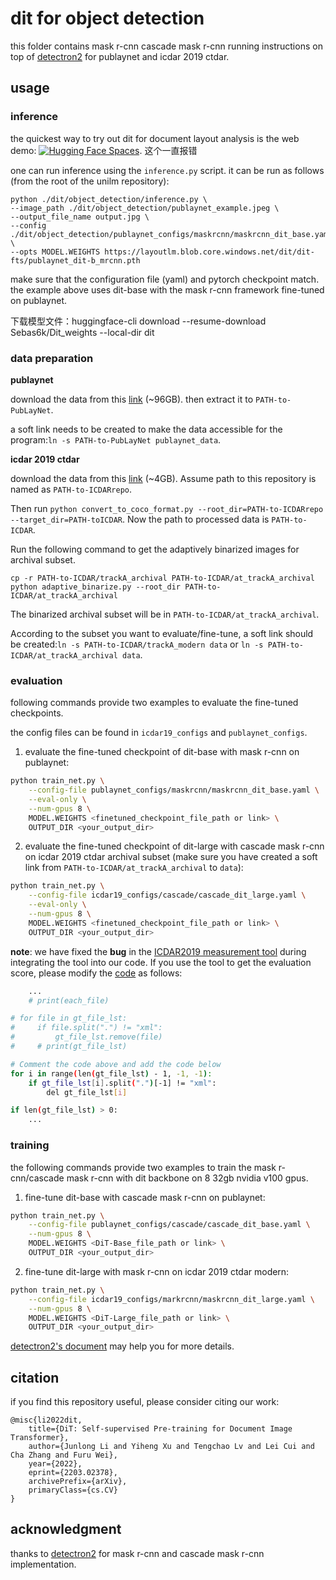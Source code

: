 # dit for object detection

this folder contains mask r-cnn cascade mask r-cnn running instructions on top of [detectron2](https://github.com/facebookresearch/detectron2) for publaynet and icdar 2019 ctdar.

## usage

### inference

the quickest way to try out dit for document layout analysis is the web demo: [![Hugging Face Spaces](https://img.shields.io/badge/%F0%9F%A4%97%20Hugging%20Face-Spaces-blue)](https://huggingface.co/spaces/nielsr/dit-document-layout-analysis). 这个一直报错

one can run inference using the `inference.py` script. it can be run as follows (from the root of the unilm repository):

```
python ./dit/object_detection/inference.py \
--image_path ./dit/object_detection/publaynet_example.jpeg \
--output_file_name output.jpg \
--config ./dit/object_detection/publaynet_configs/maskrcnn/maskrcnn_dit_base.yaml \
--opts MODEL.WEIGHTS https://layoutlm.blob.core.windows.net/dit/dit-fts/publaynet_dit-b_mrcnn.pth
```

make sure that the configuration file (yaml) and pytorch checkpoint match. the example above uses dit-base with the mask r-cnn framework fine-tuned on publaynet.

下载模型文件：huggingface-cli download --resume-download Sebas6k/Dit_weights --local-dir dit

### data preparation

**publaynet**

download the data from this [link](https://dax-cdn.cdn.appdomain.cloud/dax-publaynet/1.0.0/publaynet.tar.gz?_ga=2.218138265.1825957955.1646384196-1495010506.1633610665) (~96GB). then extract it to `PATH-to-PubLayNet`.

a soft link needs to be created to make the data accessible for the program:`ln -s PATH-to-PubLayNet publaynet_data`.

**icdar 2019 ctdar**

download the data from this [link](https://github.com/cndplab-founder/ICDAR2019_cTDaR) (~4GB). Assume path to this repository is named as `PATH-to-ICDARrepo`.

Then run `python convert_to_coco_format.py --root_dir=PATH-to-ICDARrepo --target_dir=PATH-toICDAR`. Now the path to processed data is `PATH-to-ICDAR`.

Run the following command to get the adaptively binarized images for archival subset.

```
cp -r PATH-to-ICDAR/trackA_archival PATH-to-ICDAR/at_trackA_archival
python adaptive_binarize.py --root_dir PATH-to-ICDAR/at_trackA_archival
```

The binarized archival subset will be in `PATH-to-ICDAR/at_trackA_archival`.

According to the subset you want to evaluate/fine-tune, a soft link should be created:`ln -s PATH-to-ICDAR/trackA_modern data` or `ln -s PATH-to-ICDAR/at_trackA_archival data`.

### evaluation

following commands provide two examples to evaluate the fine-tuned checkpoints.

the config files can be found in `icdar19_configs` and `publaynet_configs`.

1) evaluate the fine-tuned checkpoint of dit-base with mask r-cnn on publaynet:
```bash
python train_net.py \
	--config-file publaynet_configs/maskrcnn/maskrcnn_dit_base.yaml \
	--eval-only \
	--num-gpus 8 \
	MODEL.WEIGHTS <finetuned_checkpoint_file_path or link> \
	OUTPUT_DIR <your_output_dir> 
```

2) evaluate the fine-tuned checkpoint of dit-large with cascade mask r-cnn on icdar 2019 ctdar archival subset (make sure you have created a soft link from `PATH-to-ICDAR/at_trackA_archival` to `data`):
```bash
python train_net.py \
	--config-file icdar19_configs/cascade/cascade_dit_large.yaml \
	--eval-only \
	--num-gpus 8 \
	MODEL.WEIGHTS <finetuned_checkpoint_file_path or link> \
	OUTPUT_DIR <your_output_dir> 
```

**note**: we have fixed the **bug** in the [ICDAR2019 measurement tool](https://github.com/cndplab-founder/ctdar_measurement_tool) during integrating the tool into our code. If you use the tool to get the evaluation score, please modify the [code](https://github.com/cndplab-founder/ctdar_measurement_tool/blob/738456d3164a838ffaeefe7d1b5e64f3a4368a0e/evaluate.py#L146
) as follows:

```bash
    ...
    # print(each_file)

# for file in gt_file_lst:
#     if file.split(".") != "xml":
#         gt_file_lst.remove(file)
#     # print(gt_file_lst)

# Comment the code above and add the code below
for i in range(len(gt_file_lst) - 1, -1, -1):
    if gt_file_lst[i].split(".")[-1] != "xml":
        del gt_file_lst[i]

if len(gt_file_lst) > 0:
    ...
```

### training
the following commands provide two examples to train the mask r-cnn/cascade mask r-cnn with dit backbone on 8 32gb nvidia v100 gpus.

1) fine-tune dit-base with cascade mask r-cnn on publaynet:
```bash
python train_net.py \
	--config-file publaynet_configs/cascade/cascade_dit_base.yaml \
	--num-gpus 8 \
	MODEL.WEIGHTS <DiT-Base_file_path or link> \
	OUTPUT_DIR <your_output_dir> 
```


2) fine-tune dit-large with mask r-cnn on icdar 2019 ctdar modern:
```bash
python train_net.py \
	--config-file icdar19_configs/markrcnn/maskrcnn_dit_large.yaml \
	--num-gpus 8 \
	MODEL.WEIGHTS <DiT-Large_file_path or link> \
	OUTPUT_DIR <your_output_dir> 
```

[detectron2's document](https://detectron2.readthedocs.io/en/latest/tutorials/getting_started.html) may help you for more details.


## citation

if you find this repository useful, please consider citing our work:
```
@misc{li2022dit,
    title={DiT: Self-supervised Pre-training for Document Image Transformer},
    author={Junlong Li and Yiheng Xu and Tengchao Lv and Lei Cui and Cha Zhang and Furu Wei},
    year={2022},
    eprint={2203.02378},
    archivePrefix={arXiv},
    primaryClass={cs.CV}
}
```



## acknowledgment
thanks to [detectron2](https://github.com/facebookresearch/detectron2) for mask r-cnn and cascade mask r-cnn implementation.

